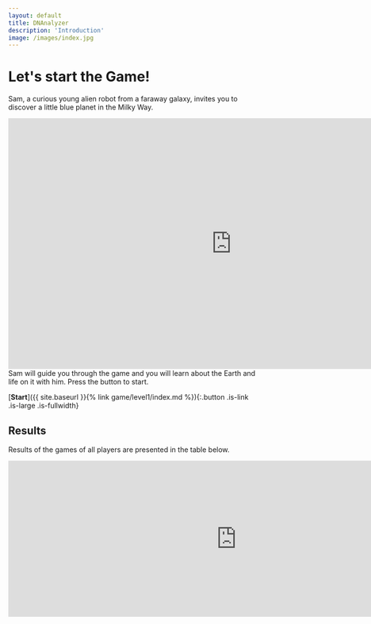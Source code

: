 ```yaml
---
layout: default
title: DNAnalyzer
description: 'Introduction'
image: /images/index.jpg
---
```


# Let's start the Game!

Sam, a curious young alien robot from a faraway galaxy, invites you to discover a little blue planet in the Milky Way. 
<center>
<iframe width="900" height="506" src="https://www.youtube.com/embed/x9o0BIf-Kzs" title="YouTube video player" frameborder="0" allow="accelerometer; autoplay; clipboard-write; encrypted-media; gyroscope; picture-in-picture" allowfullscreen></iframe>
</center>
Sam will guide you through the game and you will learn about the Earth and life on it with him. Press the button to start.

[**Start**]({{ site.baseurl }}{% link game/level1/index.md %}){:.button .is-link .is-large .is-fullwidth}

## Results
Results of the games of all players are presented in the table below.
<center>
<iframe src="https://docs.google.com/spreadsheets/d/e/2PACX-1vR7eW6vVlzmGaFtA4p6FcuW6GJzstwMQEqnF5WxI_OHJsGYnItCFUjh9BS5OxQmyFKrvXgASz5XJKAR/pubhtml?gid=605107361&amp;single=true&amp;widget=true&amp;headers=false" width="920" height="315" frameborder="0" marginheight="0" marginwidth="0"></iframe>
</center>
